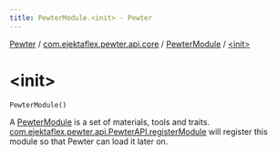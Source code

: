 ```yaml
---
title: PewterModule.<init> - Pewter
---
```


[Pewter](../../index.html) / [com.ejektaflex.pewter.api.core](../index.html) / [PewterModule](index.html) / [&lt;init&gt;](./-init-.html)

# &lt;init&gt;

`PewterModule()`

A [PewterModule](index.html) is a set of materials, tools and traits.
[com.ejektaflex.pewter.api.PewterAPI.registerModule](#) will register this
module so that Pewter can load it later on.

